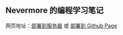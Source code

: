 ## Nevermore 的编程学习笔记
网页地址：[部署到服务器](http://monkee.online/) 或 [部署到 Github Page](https://nevermore98.github.io/)
